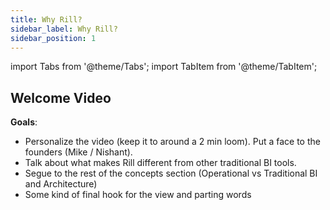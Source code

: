 ```yaml
---
title: Why Rill?
sidebar_label: Why Rill?
sidebar_position: 1
---
```


import Tabs from '@theme/Tabs';
import TabItem from '@theme/TabItem';

## Welcome Video

**Goals**:
- Personalize the video (keep it to around a 2 min loom). Put a face to the founders (Mike / Nishant).
- Talk about what makes Rill different from other traditional BI tools.
- Segue to the rest of the concepts section (Operational vs Traditional BI and Architecture)
- Some kind of final hook for the view and parting words